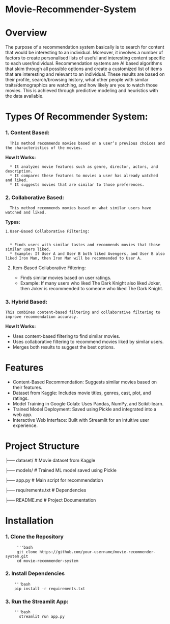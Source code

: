 # Movie-Recommender-System

# Overview #

The purpose of a recommendation system basically is to search for content that would be interesting to an individual. Moreover, it involves a number of factors to create personalised lists of useful and interesting content specific to each user/individual. Recommendation systems are AI based algorithms that skim through all possible options and create a customized list of items that are interesting and relevant to an individual. These results are based on their profile, search/browsing history, what other people with similar traits/demographics are watching, and how likely are you to watch those movies. This is achieved through predictive modeling and heuristics with the data available.


# Types Of Recommender System: #

  ### 1. Content Based:

      This method recommends movies based on a user’s previous choices and the characteristics of the movies.
      
   **How It Works:**

      * It analyzes movie features such as genre, director, actors, and description.
      * It compares these features to movies a user has already watched and liked.
      * It suggests movies that are similar to those preferences.


  ### 2. Collaborative Based:

      This method recommends movies based on what similar users have watched and liked.
      
   **Types:**

    1.User-Based Collaborative Filtering:
    
    
      * Finds users with similar tastes and recommends movies that those similar users liked.
      * Example: If User A and User B both liked Avengers, and User B also liked Iron Man, then Iron Man will be recommended to User A.
    
   2. Item-Based Collaborative Filtering:

      * Finds similar movies based on user ratings.
      * Example: If many users who liked The Dark Knight also liked Joker, then Joker is recommended to someone who liked The Dark Knight.

### 3. Hybrid Based:
    
    This combines content-based filtering and collaborative filtering to improve recommendation accuracy.

**How It Works:**

   * Uses content-based filtering to find similar movies.
   * Uses collaborative filtering to recommend movies liked by similar users.
   * Merges both results to suggest the best options.
     


# Features #


  * Content-Based Recommendation: Suggests similar movies based on their features.
  * Dataset from Kaggle: Includes movie titles, genres, cast, plot, and ratings.
  * Model Training in Google Colab: Uses Pandas, NumPy, and Scikit-learn.
  * Trained Model Deployment: Saved using Pickle and integrated into a web app.
  * Interactive Web Interface: Built with Streamlit for an intuitive user experience.



# Project Structure #


├── dataset/               # Movie dataset from Kaggle


├── models/                # Trained ML model saved using Pickle


├── app.py                 # Main script for recommendation


├── requirements.txt       # Dependencies


├── README.md              # Project Documentation



# Installation #


  ### 1. Clone the Repository


         '''bash
         git clone https://github.com/your-username/movie-recommender-system.git
         cd movie-recommender-system

         
  ### 2. Install Dependencies


        '''bash
        pip install -r requirements.txt


  ### 3. Run the Streamlit App:


        '''bash
          streamlit run app.py

  
        
  
